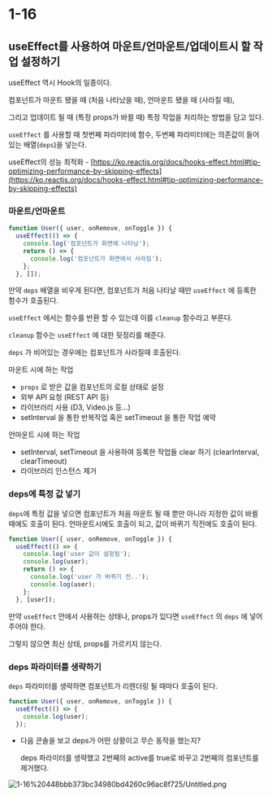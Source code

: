 # 1-16

## useEffect를 사용하여 마운트/언마운트/업데이트시 할 작업 설정하기

useEffect 역시 Hook의 일종이다.

컴포넌트가 마운트 됐을 때 (처음 나타났을 때), 언마운트 됐을 때 (사라질 때),

그리고 업데이트 될 때 (특정 props가 바뀔 때) 특정 작업을 처리하는 방법을 담고 있다.

`useEffect` 를 사용할 때 첫번째 파라미터에 함수, 두번째 파라미터에는 의존값이 들어있는 배열(`deps`)을 넣는다.

useEffect의 성능 최적화 - [https://ko.reactjs.org/docs/hooks-effect.html#tip-optimizing-performance-by-skipping-effects](https://ko.reactjs.org/docs/hooks-effect.html#tip-optimizing-performance-by-skipping-effects)

### 마운트/언마운트

```jsx
function User({ user, onRemove, onToggle }) {
  useEffect(() => {
    console.log('컴포넌트가 화면에 나타남');
    return () => {
      console.log('컴포넌트가 화면에서 사라짐');
    };
  }, []);
```

만약 `deps`  배열을 비우게 된다면, 컴포넌트가 처음 나타날 때만 `useEffect` 에 등록한 함수가 호출된다. 

`useEffect` 에서는 함수를 반환 할 수 있는데 이를 `cleanup` 함수라고 부른다.

`cleanup` 함수는 `useEffect` 에 대한 뒷정리를 해준다.

`deps` 가 비어있는 경우에는 컴포넌트가 사라질때 호출된다.

마운트 시에 하는 작업

- `props` 로 받은 값을 컴포넌트의 로컬 상태로 설정
- 외부 API 요청 (REST API 등)
- 라이브러리 사용 (D3, Video.js 등...)
- setInterval 을 통한 반복작업 혹은 setTimeout 을 통한 작업 예약

언마운트 시에 하는 작업

- setInterval, setTimeout 을 사용하여 등록한 작업들 clear 하기 (clearInterval, clearTimeout)
- 라이브러리 인스턴스 제거

### deps에 특정 값 넣기

`deps`에 특정 값을 넣으면 컴포넌트가 처음 마운트 될 때 뿐만 아니라 지정한 값이 바뀔 때에도 호출이 된다. 언마운트시에도 호출이 되고, 값이 바뀌기 직전에도 호출이 된다.

```jsx
function User({ user, onRemove, onToggle }) {
  useEffect(() => {
    console.log('user 값이 설정됨');
    console.log(user);
    return () => {
      console.log('user 가 바뀌기 전..');
      console.log(user);
    };
  }, [user]);
```

만약 `useEffect` 안에서 사용하는 상태나, props가 있다면 `useEffect` 의 `deps` 에 넣어주어야 한다.

그렇지 않으면 최신 상태, props를 가르키지 않는다.

### deps 파라미터를 생략하기

`deps` 파라미터를 생략하면 컴포넌트가 리렌더링 될 때마다 호출이 된다.

```jsx
function User({ user, onRemove, onToggle }) {
  useEffect(() => {
    console.log(user);
  });
```

- 다음 콘솔을 보고 deps가 어떤 상황이고 무슨 동작을 했는지?

    deps 파라미터를 생략했고 2번째의 active를 true로 바꾸고 2번째의 컴포넌트를 제거했다.

![1-16%20448bbb373bc34980bd4260c96ac8f725/Untitled.png](1-16%20448bbb373bc34980bd4260c96ac8f725/Untitled.png)